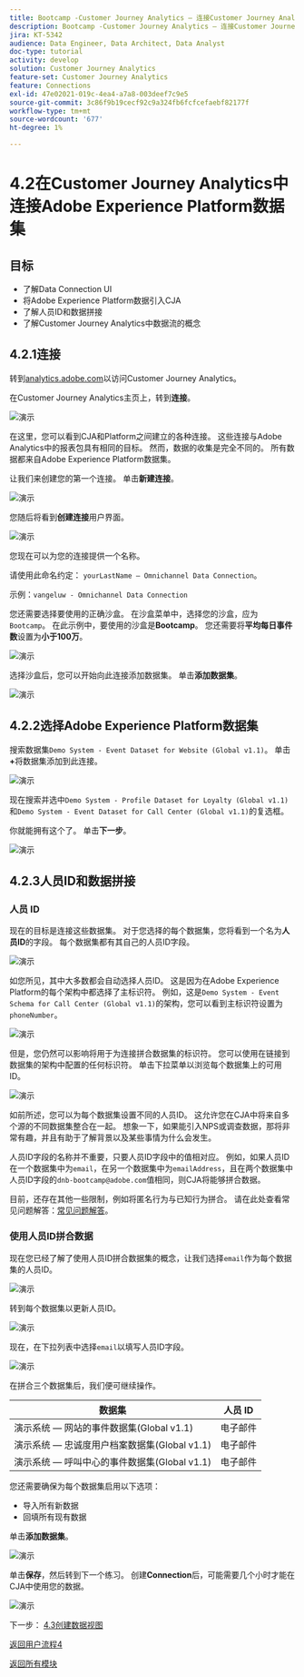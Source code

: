 ```yaml
---
title: Bootcamp -Customer Journey Analytics — 连接Customer Journey Analytics中的Adobe Experience Platform数据集
description: Bootcamp -Customer Journey Analytics — 连接Customer Journey Analytics中的Adobe Experience Platform数据集
jira: KT-5342
audience: Data Engineer, Data Architect, Data Analyst
doc-type: tutorial
activity: develop
solution: Customer Journey Analytics
feature-set: Customer Journey Analytics
feature: Connections
exl-id: 47e02021-019c-4ea4-a7a8-003deef7c9e5
source-git-commit: 3c86f9b19cecf92c9a324fb6fcfcefaebf82177f
workflow-type: tm+mt
source-wordcount: '677'
ht-degree: 1%

---
```


# 4.2在Customer Journey Analytics中连接Adobe Experience Platform数据集

## 目标

- 了解Data Connection UI
- 将Adobe Experience Platform数据引入CJA
- 了解人员ID和数据拼接
- 了解Customer Journey Analytics中数据流的概念

## 4.2.1连接

转到[analytics.adobe.com](https://analytics.adobe.com)以访问Customer Journey Analytics。

在Customer Journey Analytics主页上，转到&#x200B;**连接**。

![演示](./images/cja2.png)

在这里，您可以看到CJA和Platform之间建立的各种连接。 这些连接与Adobe Analytics中的报表包具有相同的目标。 然而，数据的收集是完全不同的。 所有数据都来自Adobe Experience Platform数据集。

让我们来创建您的第一个连接。 单击&#x200B;**新建连接**。

![演示](./images/cja4.png)

您随后将看到&#x200B;**创建连接**&#x200B;用户界面。

![演示](./images/cja5.png)

您现在可以为您的连接提供一个名称。

请使用此命名约定： `yourLastName – Omnichannel Data Connection`。

示例：`vangeluw - Omnichannel Data Connection`

您还需要选择要使用的正确沙盒。 在沙盒菜单中，选择您的沙盒，应为`Bootcamp`。 在此示例中，要使用的沙盒是&#x200B;**Bootcamp**。 您还需要将&#x200B;**平均每日事件数**&#x200B;设置为&#x200B;**小于100万**。

![演示](./images/cjasb.png)

选择沙盒后，您可以开始向此连接添加数据集。 单击&#x200B;**添加数据集**。

![演示](./images/cjasb1.png)

## 4.2.2选择Adobe Experience Platform数据集

搜索数据集`Demo System - Event Dataset for Website (Global v1.1)`。 单击&#x200B;**+**&#x200B;将数据集添加到此连接。

![演示](./images/cja7.png)

现在搜索并选中`Demo System - Profile Dataset for Loyalty (Global v1.1)`和`Demo System - Event Dataset for Call Center (Global v1.1)`的复选框。

你就能拥有这个了。 单击&#x200B;**下一步**。

![演示](./images/cja9.png)

## 4.2.3人员ID和数据拼接

### 人员 ID

现在的目标是连接这些数据集。 对于您选择的每个数据集，您将看到一个名为&#x200B;**人员ID**&#x200B;的字段。 每个数据集都有其自己的人员ID字段。

![演示](./images/cja11.png)

如您所见，其中大多数都会自动选择人员ID。 这是因为在Adobe Experience Platform的每个架构中都选择了主标识符。 例如，这是`Demo System - Event Schema for Call Center (Global v1.1)`的架构，您可以看到主标识符设置为`phoneNumber`。

![演示](./images/cja13.png)

但是，您仍然可以影响将用于为连接拼合数据集的标识符。 您可以使用在链接到数据集的架构中配置的任何标识符。 单击下拉菜单以浏览每个数据集上的可用ID。

![演示](./images/cja14.png)

如前所述，您可以为每个数据集设置不同的人员ID。 这允许您在CJA中将来自多个源的不同数据集整合在一起。 想象一下，如果能引入NPS或调查数据，那将非常有趣，并且有助于了解背景以及某些事情为什么会发生。

人员ID字段的名称并不重要，只要人员ID字段中的值相对应。 例如，如果人员ID在一个数据集中为`email`，在另一个数据集中为`emailAddress`，且在两个数据集中人员ID字段的`dnb-bootcamp@adobe.com`值相同，则CJA将能够拼合数据。

目前，还存在其他一些限制，例如将匿名行为与已知行为拼合。 请在此处查看常见问题解答：[常见问题解答](https://experienceleague.adobe.com/docs/analytics-platform/using/cja-overview/cja-faq.html)。

### 使用人员ID拼合数据

现在您已经了解了使用人员ID拼合数据集的概念，让我们选择`email`作为每个数据集的人员ID。

![演示](./images/cja15.png)

转到每个数据集以更新人员ID。

![演示](./images/cja12a.png)

现在，在下拉列表中选择`email`以填写人员ID字段。

![演示](./images/cja17.png)

在拼合三个数据集后，我们便可继续操作。

| 数据集 | 人员 ID |
| ----------------- |-------------| 
| 演示系统 — 网站的事件数据集(Global v1.1) | 电子邮件 |
| 演示系统 — 忠诚度用户档案数据集(Global v1.1) | 电子邮件 |
| 演示系统 — 呼叫中心的事件数据集(Global v1.1) | 电子邮件 |

您还需要确保为每个数据集启用以下选项：

- 导入所有新数据
- 回填所有现有数据

单击&#x200B;**添加数据集**。

![演示](./images/cja16.png)

单击&#x200B;**保存**，然后转到下一个练习。
创建**Connection**&#x200B;后，可能需要几个小时才能在CJA中使用您的数据。

![演示](./images/cja20.png)

下一步： [4.3创建数据视图](./ex3.md)

[返回用户流程4](./uc4.md)

[返回所有模块](./../../overview.md)
